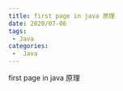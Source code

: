 ```yaml
---
title: first page in java 原理
date: 2020/07-06
tags:
 - Java
categories:
 -  Java
---
```


first page in java 原理